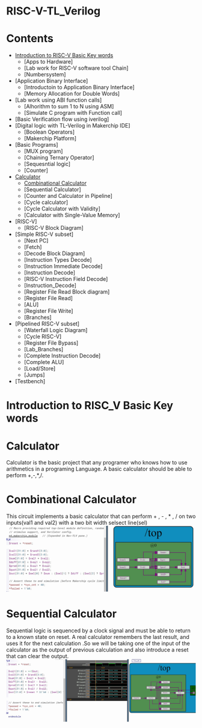 # RISC-V-TL_Verilog
# Contents
- [Introduction to RISC-V Basic Key words](#Introduction-to-RISC-V-Basic-Key-words )
  - [Apps to Hardware]
  - [Lab work for RISC-V software tool Chain]
  - [Numbersystem]
- [Application Binary Interface]
  - [Introductoin to Application Binary Interface]
  - [Memory Allocation for Double Words]
- [Lab work using ABI function calls]
  - [Alhorithm to sum 1 to N using ASM]
  - [Simulate C program with Function call]
- [Basic Verification flow using iverilog]  
- [Digital logic with TL-Verilog in Makerchip IDE]
  - [Boolean Operators]
  - [Makerchip Platform]
- [Basic Programs]
  - [MUX program]
  - [Chaining Ternary Operator]
  - [Sequesntial logic]
  - [Counter]
- [Calculator](#calculator)
    - [Combinational Calculator](#combinational-calculator)
    - [Sequential Calculator]
    - [Counter and Calculator in Pipeline]
    - [Cycle calculator]
    - [Cycle Calculator with Validity]
    - [Calculator with Single-Value Memory]
- [RISC-V]   
  - [RISC-V Block Diagram]
- [Simple RISC-V subset]
  - [Next PC]
  - [Fetch]
  - [Decode Block Diagram]
  - [Instruction Types Decode]
  - [Instruction Immediate Decode]
  - [Instruction Decode]
  - [RISC-V Instruction Field Decode]
  - [Instruction_Decode]
  - [Register File Read Block diagram]
  - [Register File Read]
  - [ALU]
  - [Register File Write]
  - [Branches]
- [Pipelined RISC-V subset]
  - [Waterfall Logic Diagram]
  - [Cycle RISC-V]
  - [Register File Bypass]
  - [Lab_Branches]
  - [Complete Instruction Decode]
  - [Complete ALU]
  - [Load/Store]
  - [Jumps]
- [Testbench]

# Introduction to RISC_V Basic Key words


# Calculator
Calculator is the basic project that any programer who knows how to use arithmetics in a programing Language. A basic calculator should be able to perform +,-,*,/. 

# Combinational Calculator
This circuit implements a basic calculator that can perform + , - , * , / on two inputs(val1 and val2) with a two bit width selsect line(sel)
![alt text](https://github.com/Shabarish443/RISC-V-TL_Verilog/blob/master/images/Calculator.JPG)
# Sequential Calculator
Sequential logic is sequenced by a clock signal and must be able to return to a known state on reset. A real calculator remembers the last result, and uses it for the next
calculation .So we will be taking one of the input of the calculator as the output of previous calculation and also introduce a reset that can clear the output.
![alt text](https://github.com/Shabarish443/RISC-V-TL_Verilog/blob/master/images/SeqCalculator.JPG)
